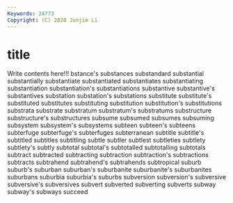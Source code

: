 ```yaml
---
Keywords: 24773
Copyright: (C) 2020 Junjie Li
---
```


# title

Write contents here!!!
bstance's 
substances
substandard 
substantial 
substantially 
substantiate 
substantiated 
substantiates 
substantiating 
substantiation 
substantiation's 
substantiations
substantive 
substantive's 
substantives 
substation 
substation's 
substations 
substitute 
substitute's 
substituted 
substitutes
substituting 
substitution 
substitution's 
substitutions 
substrata 
substrate 
substratum 
substratum's 
substratums 
substructure
substructure's 
substructures 
subsume 
subsumed 
subsumes 
subsuming 
subsystem 
subsystem's 
subsystems 
subteen
subteen's 
subteens 
subterfuge 
subterfuge's 
subterfuges 
subterranean 
subtitle 
subtitle's 
subtitled 
subtitles
subtitling 
subtle 
subtler 
subtlest 
subtleties 
subtlety 
subtlety's 
subtly 
subtotal 
subtotal's
subtotalled 
subtotalling 
subtotals 
subtract 
subtracted 
subtracting 
subtraction 
subtraction's 
subtractions 
subtracts
subtrahend 
subtrahend's 
subtrahends 
subtropical 
suburb 
suburb's 
suburban 
suburban's 
suburbanite 
suburbanite's
suburbanites 
suburbans 
suburbia 
suburbia's 
suburbs 
subversion 
subversion's 
subversive 
subversive's 
subversives
subvert 
subverted 
subverting 
subverts 
subway 
subway's 
subways 
succeed 
